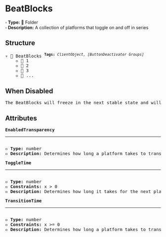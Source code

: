 # BeatBlocks

▫️ <b>Type:</b> 📁 Folder  
▫️ <b>Description:</b> A collection of platforms that toggle on and off in series

## Structure
<pre>
▿ 📁 BeatBlocks <sup><b>Tags:</b> <i>ClientObject, [ButtonDeactivator Groups]</i></sup>  
    ▫️ 🔲 1
    ▫️ 🔲 2
    ▫️ 🔲 3
    ▫️ 🔲 ...
</pre>

## When Disabled
<pre>
The BeatBlocks will freeze in the next stable state and will stop toggling
</pre>

## Attributes
<pre>
<b>EnabledTransparency</b>  
<hr>
▫️ <b>Type:</b> number  
▫️ <b>Description:</b> Determines how long a platform takes to transition to its next state. This helps the player know when the platforms will toggle
</pre>

<pre>
<b>ToggleTime</b>  
<hr>
▫️ <b>Type:</b> number  
▫️ <b>Constraints:</b> x > 0  
▫️ <b>Description:</b> Determines how long it takes for the next platform in the series to activate  
</pre>

<pre>
<b>TransitionTime</b>  
<hr>
▫️ <b>Type:</b> number  
▫️ <b>Constraints:</b> x >= 0  
▫️ <b>Description:</b> Determines how long a platform takes to transition to its next state. This helps the player know when the platforms will toggle. Setting this value to 0 will cause platforms to transition instantly
</pre>
